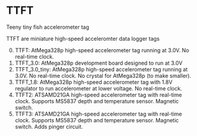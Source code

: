 # TTFT
Teeny tiny fish accelerometer tag

TTFT are miniature high-speed acceleromter data logger tags

0. TTFT: AtMega328p high-speed accelerometer tag running at 3.0V. No real-time clock.
1. TTFT_3.0: AtMega328p development board designed to run at 3.0V
2. TTFT_3.0_tiny: AtMega328p high-speed accelerometer tag running at 3.0V. No real-time clock. No crystal for AtMega328p (to make smaller).
3. TTFT_1.8: AtMega328p high-speed accelerometer tag with 1.8V regulator to run accelerometer at lower voltage. No real-time clock.
4. TTFT2: ATSAMD21GA high-speed accelerometer tag with real-time clock. Supports MS5837 depth and temperature sensor. Magnetic switch.
5. TTFT3: ATSAMD21GA high-speed accelerometer tag with real-time clock. Supports MS5837 depth and temperature sensor. Magnetic switch. Adds pinger circuit.